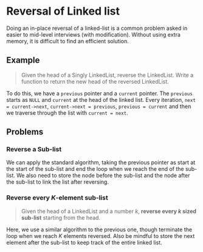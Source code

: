 # Reversal of Linked list
Doing an in-place reversal of a linked-list is a common problem asked in easier to mid-level interviews (with modification). Without using extra memory, it is difficult to find an efficient solution.

## Example
>Given the head of a Singly LinkedList, reverse the LinkedList. Write a function to return the new head of the reversed LinkedList.

To do this, we have a `previous` pointer and a `current` pointer. The `previous` starts as `NULL` and `current` at the head of the linked list. Every iteration, `next = current->next`,  `current->next = previous`, `previous = current` and then we traverse through the list with `current = next`.

## Problems
### Reverse a Sub-list
We can apply the standard algorithm, taking the previous pointer as start at the start of the sub-list and end the loop when we reach the end of the sub-list. We also need to store the node before the sub-list and the node after the sub-list to link the list after reversing.

### Reverse every $K$-element sub-list
> Given the head of a LinkedList and a number $k$, **reverse every $k$ sized sub-list** starting from the head.

Here, we use a similar algorithm to the previous one, though terminate the loop when we reach $K$ elements reversed. Also be mindful to store the next element after the sub-list to keep track of the entire linked list.